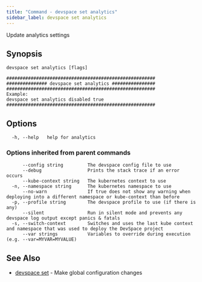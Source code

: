 ```yaml
---
title: "Command - devspace set analytics"
sidebar_label: devspace set analytics
---
```



Update analytics settings

## Synopsis


```
devspace set analytics [flags]
```

```
#######################################################
############### devspace set analytics ################
#######################################################
Example:
devspace set analytics disabled true
#######################################################
```
## Options

```
  -h, --help   help for analytics
```

### Options inherited from parent commands

```
      --config string         The devspace config file to use
      --debug                 Prints the stack trace if an error occurs
      --kube-context string   The kubernetes context to use
  -n, --namespace string      The kubernetes namespace to use
      --no-warn               If true does not show any warning when deploying into a different namespace or kube-context than before
  -p, --profile string        The devspace profile to use (if there is any)
      --silent                Run in silent mode and prevents any devspace log output except panics & fatals
  -s, --switch-context        Switches and uses the last kube context and namespace that was used to deploy the DevSpace project
      --var strings           Variables to override during execution (e.g. --var=MYVAR=MYVALUE)
```

## See Also

* [devspace set](devspace_set.md)	 - Make global configuration changes

